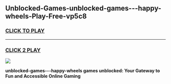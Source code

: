 
## Unblocked-Games-unblocked-games---happy-wheels-Play-Free-vp5c8
<h3>
<a href="https://premium76.site?title=unblocked-games---happy-wheels&ref=21A">CLICK TO PLAY</a></h3>
<hr>

<h3>
<a href="https://premium76.site?title=unblocked-games---happy-wheels&ref=21A">CLICK 2 PLAY</a>
  
</h3>

<a href="https://premium76.site?title=unblocked-games---happy-wheels&ref=21A"><img src="https://clearcache.store/games.png"></a>


**unblocked-games---happy-wheels games unblocked: Your Gateway to Fun and Accessible Online Gaming**
